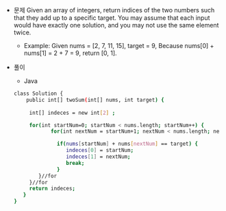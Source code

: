 
 - 문제
Given an array of integers, return indices of the two numbers such that they add up to a specific target.
You may assume that each input would have exactly one solution, and you may not use the same element twice.

    - Example:
    Given nums = [2, 7, 11, 15], target = 9,
    Because nums[0] + nums[1] = 2 + 7 = 9,
    return [0, 1].

 - 풀이
    - Java 
    ```sh
    class Solution {
        public int[] twoSum(int[] nums, int target) {
        
         int[] indeces = new int[2] ;

         for(int startNum=0; startNum < nums.length; startNum++) {
                for(int nextNum = startNum+1; nextNum < nums.length; nextNum++) {

                  if(nums[startNum] + nums[nextNum] == target) {
                     indeces[0] = startNum;
                     indeces[1] = nextNum;
                     break;
                  }
            }//for
         }//for
         return indeces;
       }
    }
    ```
